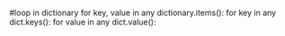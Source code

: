 #loop in dictionary
for key, value in any dictionary.items():
for key in any dict.keys():
for value in any dict.value():

